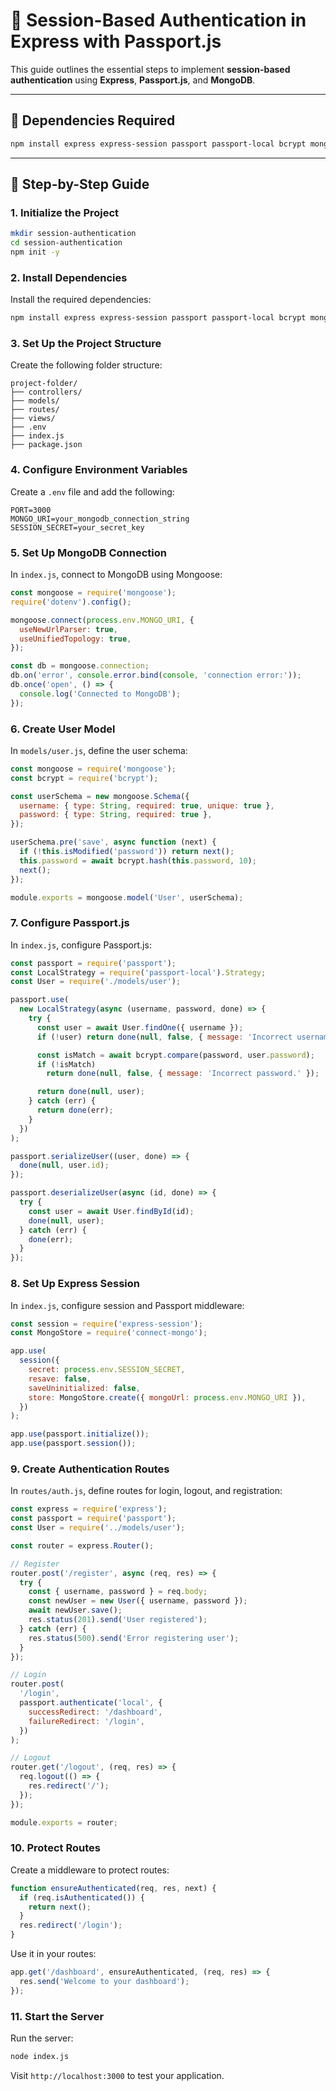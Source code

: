 # 🔐 Session-Based Authentication in Express with Passport.js

This guide outlines the essential steps to implement **session-based authentication** using **Express**, **Passport.js**, and **MongoDB**.

---

## 🧩 Dependencies Required

```bash
npm install express express-session passport passport-local bcrypt mongoose connect-mongo dotenv
```

---

## 🚀 Step-by-Step Guide

### 1. Initialize the Project

```bash
mkdir session-authentication
cd session-authentication
npm init -y
```

### 2. Install Dependencies

Install the required dependencies:

```bash
npm install express express-session passport passport-local bcrypt mongoose connect-mongo dotenv
```

### 3. Set Up the Project Structure

Create the following folder structure:

```
project-folder/
├── controllers/
├── models/
├── routes/
├── views/
├── .env
├── index.js
├── package.json
```

### 4. Configure Environment Variables

Create a `.env` file and add the following:

```
PORT=3000
MONGO_URI=your_mongodb_connection_string
SESSION_SECRET=your_secret_key
```

### 5. Set Up MongoDB Connection

In `index.js`, connect to MongoDB using Mongoose:

```javascript
const mongoose = require('mongoose');
require('dotenv').config();

mongoose.connect(process.env.MONGO_URI, {
  useNewUrlParser: true,
  useUnifiedTopology: true,
});

const db = mongoose.connection;
db.on('error', console.error.bind(console, 'connection error:'));
db.once('open', () => {
  console.log('Connected to MongoDB');
});
```

### 6. Create User Model

In `models/user.js`, define the user schema:

```javascript
const mongoose = require('mongoose');
const bcrypt = require('bcrypt');

const userSchema = new mongoose.Schema({
  username: { type: String, required: true, unique: true },
  password: { type: String, required: true },
});

userSchema.pre('save', async function (next) {
  if (!this.isModified('password')) return next();
  this.password = await bcrypt.hash(this.password, 10);
  next();
});

module.exports = mongoose.model('User', userSchema);
```

### 7. Configure Passport.js

In `index.js`, configure Passport.js:

```javascript
const passport = require('passport');
const LocalStrategy = require('passport-local').Strategy;
const User = require('./models/user');

passport.use(
  new LocalStrategy(async (username, password, done) => {
    try {
      const user = await User.findOne({ username });
      if (!user) return done(null, false, { message: 'Incorrect username.' });

      const isMatch = await bcrypt.compare(password, user.password);
      if (!isMatch)
        return done(null, false, { message: 'Incorrect password.' });

      return done(null, user);
    } catch (err) {
      return done(err);
    }
  })
);

passport.serializeUser((user, done) => {
  done(null, user.id);
});

passport.deserializeUser(async (id, done) => {
  try {
    const user = await User.findById(id);
    done(null, user);
  } catch (err) {
    done(err);
  }
});
```

### 8. Set Up Express Session

In `index.js`, configure session and Passport middleware:

```javascript
const session = require('express-session');
const MongoStore = require('connect-mongo');

app.use(
  session({
    secret: process.env.SESSION_SECRET,
    resave: false,
    saveUninitialized: false,
    store: MongoStore.create({ mongoUrl: process.env.MONGO_URI }),
  })
);

app.use(passport.initialize());
app.use(passport.session());
```

### 9. Create Authentication Routes

In `routes/auth.js`, define routes for login, logout, and registration:

```javascript
const express = require('express');
const passport = require('passport');
const User = require('../models/user');

const router = express.Router();

// Register
router.post('/register', async (req, res) => {
  try {
    const { username, password } = req.body;
    const newUser = new User({ username, password });
    await newUser.save();
    res.status(201).send('User registered');
  } catch (err) {
    res.status(500).send('Error registering user');
  }
});

// Login
router.post(
  '/login',
  passport.authenticate('local', {
    successRedirect: '/dashboard',
    failureRedirect: '/login',
  })
);

// Logout
router.get('/logout', (req, res) => {
  req.logout(() => {
    res.redirect('/');
  });
});

module.exports = router;
```

### 10. Protect Routes

Create a middleware to protect routes:

```javascript
function ensureAuthenticated(req, res, next) {
  if (req.isAuthenticated()) {
    return next();
  }
  res.redirect('/login');
}
```

Use it in your routes:

```javascript
app.get('/dashboard', ensureAuthenticated, (req, res) => {
  res.send('Welcome to your dashboard');
});
```

### 11. Start the Server

Run the server:

```bash
node index.js
```

Visit `http://localhost:3000` to test your application.
